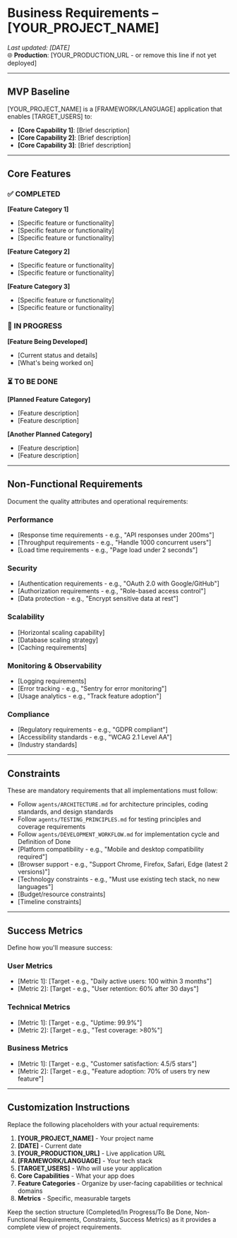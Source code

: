 # Business Requirements – [YOUR_PROJECT_NAME]

_Last updated: [DATE]_  
🌐 **Production**: [YOUR_PRODUCTION_URL - or remove this line if not yet deployed]

---

## MVP Baseline

[YOUR_PROJECT_NAME] is a [FRAMEWORK/LANGUAGE] application that enables [TARGET_USERS] to:

- **[Core Capability 1]**: [Brief description]
- **[Core Capability 2]**: [Brief description]
- **[Core Capability 3]**: [Brief description]

---

## Core Features

### ✅ COMPLETED

**[Feature Category 1]**
- [Specific feature or functionality]
- [Specific feature or functionality]
- [Specific feature or functionality]

**[Feature Category 2]**
- [Specific feature or functionality]
- [Specific feature or functionality]

**[Feature Category 3]**
- [Specific feature or functionality]
- [Specific feature or functionality]

### 🚧 IN PROGRESS

**[Feature Being Developed]**
- [Current status and details]
- [What's being worked on]

### ⏳ TO BE DONE

**[Planned Feature Category]**
- [Feature description]
- [Feature description]

**[Another Planned Category]**
- [Feature description]
- [Feature description]

---

## Non-Functional Requirements

Document the quality attributes and operational requirements:

### Performance
- [Response time requirements - e.g., "API responses under 200ms"]
- [Throughput requirements - e.g., "Handle 1000 concurrent users"]
- [Load time requirements - e.g., "Page load under 2 seconds"]

### Security
- [Authentication requirements - e.g., "OAuth 2.0 with Google/GitHub"]
- [Authorization requirements - e.g., "Role-based access control"]
- [Data protection - e.g., "Encrypt sensitive data at rest"]

### Scalability
- [Horizontal scaling capability]
- [Database scaling strategy]
- [Caching requirements]

### Monitoring & Observability
- [Logging requirements]
- [Error tracking - e.g., "Sentry for error monitoring"]
- [Usage analytics - e.g., "Track feature adoption"]

### Compliance
- [Regulatory requirements - e.g., "GDPR compliant"]
- [Accessibility standards - e.g., "WCAG 2.1 Level AA"]
- [Industry standards]

---

## Constraints

These are mandatory requirements that all implementations must follow:

- Follow `agents/ARCHITECTURE.md` for architecture principles, coding standards, and design standards
- Follow `agents/TESTING_PRINCIPLES.md` for testing principles and coverage requirements
- Follow `agents/DEVELOPMENT_WORKFLOW.md` for implementation cycle and Definition of Done
- [Platform compatibility - e.g., "Mobile and desktop compatibility required"]
- [Browser support - e.g., "Support Chrome, Firefox, Safari, Edge (latest 2 versions)"]
- [Technology constraints - e.g., "Must use existing tech stack, no new languages"]
- [Budget/resource constraints]
- [Timeline constraints]

---

## Success Metrics

Define how you'll measure success:

### User Metrics
- [Metric 1]: [Target - e.g., "Daily active users: 100 within 3 months"]
- [Metric 2]: [Target - e.g., "User retention: 60% after 30 days"]

### Technical Metrics
- [Metric 1]: [Target - e.g., "Uptime: 99.9%"]
- [Metric 2]: [Target - e.g., "Test coverage: >80%"]

### Business Metrics
- [Metric 1]: [Target - e.g., "Customer satisfaction: 4.5/5 stars"]
- [Metric 2]: [Target - e.g., "Feature adoption: 70% of users try new feature"]

---

## Customization Instructions

Replace the following placeholders with your actual requirements:

1. **[YOUR_PROJECT_NAME]** - Your project name
2. **[DATE]** - Current date
3. **[YOUR_PRODUCTION_URL]** - Live application URL
4. **[FRAMEWORK/LANGUAGE]** - Your tech stack
5. **[TARGET_USERS]** - Who will use your application
6. **Core Capabilities** - What your app does
7. **Feature Categories** - Organize by user-facing capabilities or technical domains
8. **Metrics** - Specific, measurable targets

Keep the section structure (Completed/In Progress/To Be Done, Non-Functional Requirements, Constraints, Success Metrics) as it provides a complete view of project requirements.
